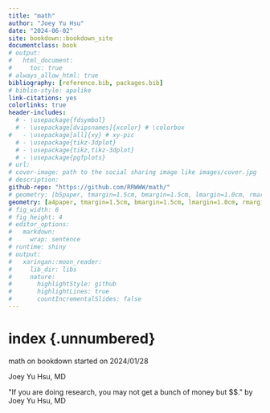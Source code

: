 ```yaml
---
title: "math"
author: "Joey Yu Hsu"
date: "2024-06-02"
site: bookdown::bookdown_site
documentclass: book
# output:
#   html_document:
#     toc: true
# always_allow_html: true
bibliography: [reference.bib, packages.bib]
# biblio-style: apalike
link-citations: yes
colorlinks: true
header-includes:
  # - \usepackage{fdsymbol}
  # - \usepackage[dvipsnames]{xcolor} # \colorbox
#   - \usepackage[all]{xy} # xy-pic
  # - \usepackage{tikz-3dplot}
  # - \usepackage{tikz,tikz-3dplot}
  # - \usepackage{pgfplots}
# url: 
# cover-image: path to the social sharing image like images/cover.jpg
# description: 
github-repo: "https://github.com/RRWWW/math/"
# geometry: [b5paper, tmargin=1.5cm, bmargin=1.5cm, lmargin=1.0cm, rmargin=1.0cm]
geometry: [a4paper, tmargin=1.5cm, bmargin=1.5cm, lmargin=1.0cm, rmargin=1.0cm]
# fig_width: 6 
# fig_height: 4 
# editor_options:
#   markdown:
#     wrap: sentence
# runtime: shiny
# output:
#   xaringan::moon_reader:
#     lib_dir: libs
#     nature:
#       highlightStyle: github
#       highlightLines: true
#       countIncrementalSlides: false
---
```


# index {.unnumbered}

math on bookdown started on 2024/01/28

Joey Yu Hsu, MD

"If you are doing research, you may not get a bunch of money but \$\$." by Joey Yu Hsu, MD
